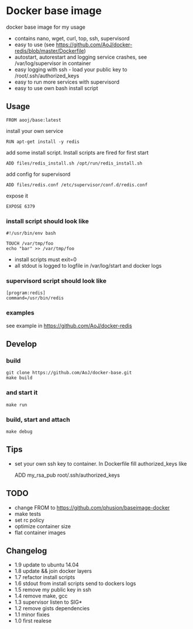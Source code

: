 # Docker base image

docker base image for my usage

- contains nano, wget, curl, top, ssh, supervisord
- easy to use (see https://github.com/AoJ/docker-redis/blob/master/Dockerfile)
- autostart, autorestart and logging service crashes, see /var/log/supervisor in container
- easy logging with ssh - load your public key to /root/.ssh/authorized_keys
- easy to run more services with supervisord
- easy to use own bash install script


## Usage

    FROM aooj/base:latest

install your own service

    RUN apt-get install -y redis
    
add some install script. Install scripts are fired for first start

    ADD files/redis_install.sh /opt/run/redis_install.sh
    
add config for supervisord

    ADD files/redis.conf /etc/supervisor/conf.d/redis.conf

expose it

    EXPOSE 6379


### install script should look like

    #!/usr/bin/env bash
    
    TOUCH /var/tmp/foo
    echo "bar" >> /var/tmp/foo
    
- install scripts must exit=0
- all stdout is logged to logfile in /var/log/start and docker logs


### supervisord script should look like

    [program:redis]
    command=/usr/bin/redis
    
### examples
see example in https://github.com/AoJ/docker-redis

## Develop


### build
    git clone https://github.com/AoJ/docker-base.git
    make build
    
### and start it
    make run

### build, start and attach
    make debug

## Tips
- set your own ssh key to container. In Dockerfile fill authorized_keys like
 
    ADD my_rsa_pub root/.ssh/authorized_keys

    
## TODO
- change FROM to https://github.com/phusion/baseimage-docker
- make tests
- set rc policy
- optimize container size
- flat container images


## Changelog
- 1.9 update to ubuntu 14.04
- 1.8 update && join docker layers
- 1.7 refactor install scripts
- 1.6 stdout from install scripts send to dockers logs
- 1.5 remove my public key in ssh
- 1.4 remove make, gcc
- 1.3 supervisor listen to SIG*
- 1.2 remove gists dependencies
- 1.1 minor fixies
- 1.0 first realese
